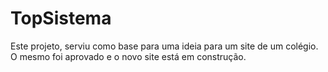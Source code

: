 # TopSistema

Este projeto, serviu como base para uma ideia para um site de um colégio. 
O mesmo foi aprovado e o novo site está em construção. 
